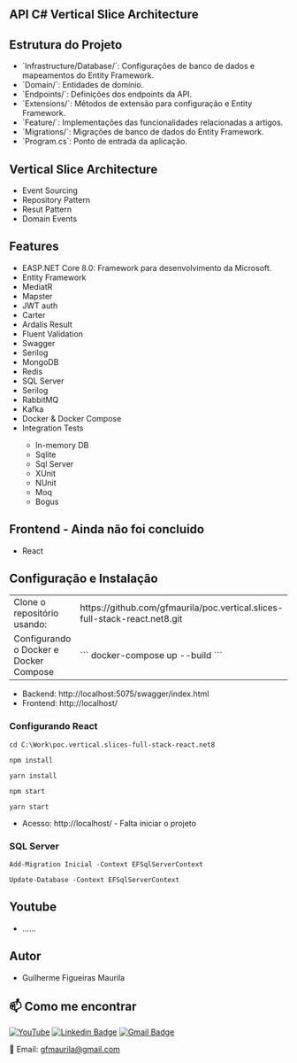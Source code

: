 
## API C# Vertical Slice Architecture

<div>
    <h2>Estrutura do Projeto</h2>
    <ul>
        <li>`Infrastructure/Database/`: Configurações de banco de dados e mapeamentos do Entity Framework.</li>               
        <li>`Domain/`: Entidades de domínio.</li>
        <li>`Endpoints/`: Definições dos endpoints da API.</li>
        <li>`Extensions/`: Métodos de extensão para configuração e Entity Framework.</li>
        <li>`Feature/`: Implementações das funcionalidades relacionadas a artigos.</li>
        <li>`Migrations/`: Migrações de banco de dados do Entity Framework.</li>
        <li>`Program.cs`: Ponto de entrada da aplicação.</li>
    </ul>    
</div>

<div>
    <h2>Vertical Slice Architecture</h2>
    <ul>
        <li>Event Sourcing</li>               
        <li>Repository Pattern</li>
        <li>Resut Pattern</li>
        <li>Domain Events</li>
    </ul>    
</div>

<div>
    <h2>Features</h2>
    <ul>
        <li>EASP.NET Core 8.0: Framework para desenvolvimento da Microsoft.</li>
        <li>Entity Framework</li>               
        <li>MediatR</li>
        <li>Mapster</li>
        <li>JWT auth</li>
        <li>Carter</li>
        <li>Ardalis Result</li>
        <li>Fluent Validation</li>
        <li>Swagger</li>
        <li>Serilog</li>
        <li>MongoDB</li>
        <li>Redis</li>
        <li>SQL Server</li>
        <li>Serilog</li>
        <li>RabbitMQ</li>
        <li>Kafka</li>
        <li>Docker & Docker Compose</li>
        <li>Integration Tests</li>
            <ul>
                <li>In-memory DB</li>
                <li>Sqlite</li>
                <li>Sql Server</li>
                <li>XUnit</li>
                <li>NUnit</li>
                <li>Moq</li>
                <li>Bogus</li>
            </ul>
        </ul>    
</div>

<div>
    <h2>Frontend - Ainda não foi concluido</h2>
    <ul>
        <li>React</li>
    </ul>    
</div>

<div>
    <h2>Configuração e Instalação</h2>
    <table>
        <tr>
            <td>Clone o repositório usando:</td>
            <td>https://github.com/gfmaurila/poc.vertical.slices-full-stack-react.net8.git</td>
        </tr>
        <tr>
            <td>Configurando o Docker e Docker Compose</td>
            <td>
                ```
                    docker-compose up --build
                ```
            </td>
        </tr>
    </table>    
</div>


- Backend: http://localhost:5075/swagger/index.html
- Frontend: http://localhost/

### Configurando React

```
cd C:\Work\poc.vertical.slices-full-stack-react.net8
```

```
npm install
```

```
yarn install
```

```
npm start
```

```
yarn start
```

- Acesso: http://localhost/ - Falta iniciar o projeto


### SQL Server

```
Add-Migration Inicial -Context EFSqlServerContext
```

```
Update-Database -Context EFSqlServerContext
```


## Youtube
- ......

## Autor

- Guilherme Figueiras Maurila

## 📫 Como me encontrar
[![YouTube](https://img.shields.io/badge/YouTube-FF0000?style=for-the-badge&logo=youtube&logoColor=white)](https://www.youtube.com/channel/UCjy19AugQHIhyE0Nv558jcQ)
[![Linkedin Badge](https://img.shields.io/badge/-Guilherme_Figueiras_Maurila-blue?style=flat-square&logo=Linkedin&logoColor=white&link=https://www.linkedin.com/in/guilherme-maurila)](https://www.linkedin.com/in/guilherme-maurila)
[![Gmail Badge](https://img.shields.io/badge/-gfmaurila@gmail.com-c14438?style=flat-square&logo=Gmail&logoColor=white&link=mailto:gfmaurila@gmail.com)](mailto:gfmaurila@gmail.com)

📧 Email: gfmaurila@gmail.com


